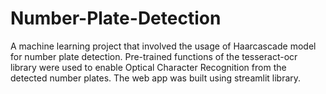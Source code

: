 # Number-Plate-Detection
A machine learning project that involved the usage of Haarcascade model for number plate detection. Pre-trained functions of the tesseract-ocr library were used to enable Optical Character Recognition from the detected number plates. The web app was built using streamlit library.
